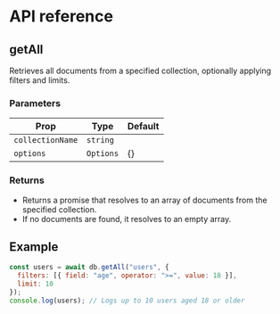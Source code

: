 # API reference

## getAll

Retrieves all documents from a specified collection, optionally applying filters and limits.

### Parameters

| Prop           | Type    | Default |
|----------------|---------|---------|
| `collectionName` | `string`  |         |
| `options`        | `Options` | {}      |

### Returns

- Returns a promise that resolves to an array of documents from the specified collection.
- If no documents are found, it resolves to an empty array.


## Example

```js
const users = await db.getAll("users", {
  filters: [{ field: "age", operator: ">=", value: 18 }],
  limit: 10
});
console.log(users); // Logs up to 10 users aged 18 or older
```

